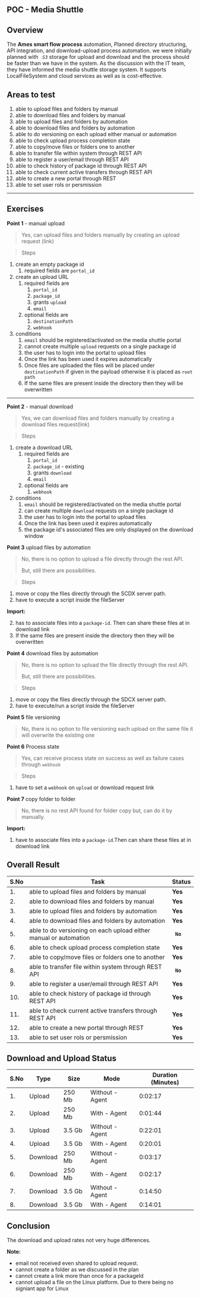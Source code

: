 ## POC - Media Shuttle

## Overview

The **Ames smart flow process** automation, Planned directory structuring, API integration, and download-upload process automation. we were initially planned with _` S3`_ storage for upload and download and the process should be faster than we have in the system. As the discussion with the IT team, they have informed the media shuttle storage system. It supports LocalFileSystem and cloud services as well as is cost-effective.

## Areas to test

1. able to upload files and folders by manual
2. able to download files and folders by manual
3. able to upload files and folders by automation
4. able to download files and folders by automation
5. able to do versioning on each upload either manual or automation
6. able to check upload process completion state
7. able to copy/move files or folders one to another
8. able to transfer file within system through REST API
9. able to register a user/email through REST API
10. able to check history of package id through REST API
11. able to check current active transfers through REST API
12. able to create a new portal through REST
13. able to set user rols or persmission

---

## Exercises

**Point 1** - manual upload

> Yes, can upload files and folders manually by creating an upload request (link)

> Steps

1. create an empty package id
   1. required fields are `portal_id`
2. create an upload URL
   1. required fields are
      1. `portal_id`
      2. `package_id`
      3. grants `upload`
      4. `email`
   2. optional fields are
      1. `destinationPath`
      2. `webhook`
3. conditions
   1. `email` should be registered/activated on the media shuttle portal
   2. cannot create multiple `upload` requests on a single package id
   3. the user has to login into the portal to upload files
   4. Once the link has been used it expires automatically
   5. Once files are uploaded the files will be placed under `destinationPath` if given in the payload otherwise it is placed as `root path`
   6. If the same files are present inside the directory then they will be overwritten

---

**Point 2** - manual download

> Yes, we can download files and folders manually by creating a download files request(link)

> Steps

1. create a download URL
   1. required fields are
      1. `portal_id`
      2. `package_id` - existing
      3. grants `download`
      4. `email`
   2. optional fields are
      1. `webhook`
2. conditions
   1. `email` should be registered/activated on the media shuttle portal
   2. can create multiple `download` requests on a single package id
   3. the user has to login into the portal to upload files
   4. Once the link has been used it expires automatically
   5. the package id's associated files are only displayed on the download window

**Point 3** upload files by automation

> No, there is no option to upload a file directly through the rest API.
>
> But, still there are possibilities.

> Steps

1.  move or copy the files directly through the SCDX server path.
2.  have to execute a script inside the fileServer

**Import:**

2. has to associate files into a `package-id`. Then can share these files at in download link
3. If the same files are present inside the directory then they will be overwritten

**Point 4** download files by automation

> No, there is no option to upload the file directly through the rest API.
>
> But, still there are possibilities.

> Steps

1.  move or copy the files directly through the SDCX server path.
2.  have to execute/run a script inside the fileServer

**Point 5** file versioning

> No, there is no option to file versioning each upload on the same file it will overwrite the existing one

**Point 6** Process state

> Yes, can receive process state on success as well as failure cases through `webhook`

> Steps

1. have to set a `webhook` on `upload` or download request link

**Point 7** copy folder to folder

> No, there is no rest API found for folder copy
> but, can do it by manually.

**Import:**

1. have to associate files into a `package-id`.Then can share these files at in download link

## Overall Result

| S.No | Task                                                             | Status    |
| ---- | ---------------------------------------------------------------- | --------- |
| 1.   | able to upload files and folders by manual                       | **Yes**   |
| 2.   | able to download files and folders by manual                     | **Yes**   |
| 3.   | able to upload files and folders by automation                   | **Yes**   |
| 4.   | able to download files and folders by automation                 | **Yes**   |
| 5.   | able to do versioning on each upload either manual or automation | **` No`** |
| 6.   | able to check upload process completion state                    | **Yes**   |
| 7.   | able to copy/move files or folders one to another                | **Yes**   |
| 8.   | able to transfer file within system through REST API             | **` No`** |
| 9.   | able to register a user/email through REST API                   | **Yes**   |
| 10.  | able to check history of package id through REST API             | **Yes**   |
| 11.  | able to check current active transfers through REST API          | **Yes**   |
| 12.  | able to create a new portal through REST                         | **Yes**   |
| 13.  | able to set user rols or persmission                             | **Yes**   |

## Download and Upload Status

| S.No | Type     | Size   | Mode            | Duration (Minutes) |
| ---- | -------- | ------ | --------------- | ------------------ |
| 1.   | Upload   | 250 Mb | Without - Agent | 0:02:17            |
| 2.   | Upload   | 250 Mb | With - Agent    | 0:01:44            |
| 3.   | Upload   | 3.5 Gb | Without - Agent | 0:22:01            |
| 4.   | Upload   | 3.5 Gb | With - Agent    | 0:20:01            |
| 5.   | Download | 250 Mb | Without - Agent | 0:03:17            |
| 6.   | Download | 250 Mb | With - Agent    | 0:02:17            |
| 7.   | Download | 3.5 Gb | Without - Agent | 0:14:50            |
| 8.   | Download | 3.5 Gb | With - Agent    | 0:14:01            |

## Conclusion

The download and upload rates not very huge differences.

**Note:**

- email not received even shared to upload request.
- cannot create a folder as we discussed in the plan
- cannot create a link more than once for a packageId
- cannot upload a file on the Linux platform. Due to there being no signiant app for Linux
